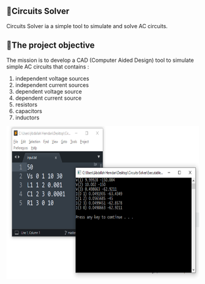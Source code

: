 ## 🔌Circuits Solver

Circuits Solver ia a simple tool to simulate and solve AC circuits.

## 🎯The project objective

The mission is to develop a CAD (Computer Aided Design) tool
to simulate simple AC circuits that contains :

<ol>
  <li>independent voltage sources</li>
  <li>independent current sources</li>
  <li>dependent voltage source</li>
  <li>dependent current source</li>
  <li>resistors</li>
  <li>capacitors</li>
  <li>inductors</li>
</ol>

<p align="center">
  <img width="600" height="400" src="Solver.PNG">
</p>
